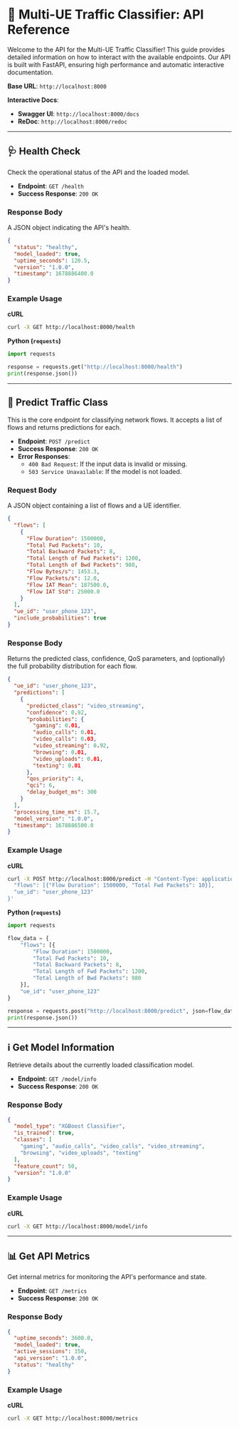 # 🚀 Multi-UE Traffic Classifier: API Reference

Welcome to the API for the Multi-UE Traffic Classifier! This guide provides detailed information on how to interact with the available endpoints. Our API is built with FastAPI, ensuring high performance and automatic interactive documentation.

**Base URL**: `http://localhost:8000`

**Interactive Docs**:
- **Swagger UI**: `http://localhost:8000/docs`
- **ReDoc**: `http://localhost:8000/redoc`

---

## 🩺 Health Check

Check the operational status of the API and the loaded model.

- **Endpoint**: `GET /health`
- **Success Response**: `200 OK`

### Response Body

A JSON object indicating the API's health.

```json
{
  "status": "healthy",
  "model_loaded": true,
  "uptime_seconds": 120.5,
  "version": "1.0.0",
  "timestamp": 1678886400.0
}
```

### Example Usage

**cURL**
```bash
curl -X GET http://localhost:8000/health
```

**Python (`requests`)**
```python
import requests

response = requests.get("http://localhost:8000/health")
print(response.json())
```

---

## 🔮 Predict Traffic Class

This is the core endpoint for classifying network flows. It accepts a list of flows and returns predictions for each.

- **Endpoint**: `POST /predict`
- **Success Response**: `200 OK`
- **Error Responses**:
    - `400 Bad Request`: If the input data is invalid or missing.
    - `503 Service Unavailable`: If the model is not loaded.

### Request Body

A JSON object containing a list of flows and a UE identifier.

```json
{
  "flows": [
    {
      "Flow Duration": 1500000,
      "Total Fwd Packets": 10,
      "Total Backward Packets": 8,
      "Total Length of Fwd Packets": 1200,
      "Total Length of Bwd Packets": 980,
      "Flow Bytes/s": 1453.3,
      "Flow Packets/s": 12.0,
      "Flow IAT Mean": 187500.0,
      "Flow IAT Std": 25000.0
    }
  ],
  "ue_id": "user_phone_123",
  "include_probabilities": true
}
```

### Response Body

Returns the predicted class, confidence, QoS parameters, and (optionally) the full probability distribution for each flow.

```json
{
  "ue_id": "user_phone_123",
  "predictions": [
    {
      "predicted_class": "video_streaming",
      "confidence": 0.92,
      "probabilities": {
        "gaming": 0.01,
        "audio_calls": 0.01,
        "video_calls": 0.03,
        "video_streaming": 0.92,
        "browsing": 0.01,
        "video_uploads": 0.01,
        "texting": 0.01
      },
      "qos_priority": 4,
      "qci": 6,
      "delay_budget_ms": 300
    }
  ],
  "processing_time_ms": 15.7,
  "model_version": "1.0.0",
  "timestamp": 1678886500.0
}
```

### Example Usage

**cURL**
```bash
curl -X POST http://localhost:8000/predict -H "Content-Type: application/json" -d '{
  "flows": [{"Flow Duration": 1500000, "Total Fwd Packets": 10}],
  "ue_id": "user_phone_123"
}'
```

**Python (`requests`)**
```python
import requests

flow_data = {
    "flows": [{
        "Flow Duration": 1500000,
        "Total Fwd Packets": 10,
        "Total Backward Packets": 8,
        "Total Length of Fwd Packets": 1200,
        "Total Length of Bwd Packets": 980
    }],
    "ue_id": "user_phone_123"
}

response = requests.post("http://localhost:8000/predict", json=flow_data)
print(response.json())
```

---

## ℹ️ Get Model Information

Retrieve details about the currently loaded classification model.

- **Endpoint**: `GET /model/info`
- **Success Response**: `200 OK`

### Response Body

```json
{
  "model_type": "XGBoost Classifier",
  "is_trained": true,
  "classes": [
    "gaming", "audio_calls", "video_calls", "video_streaming", 
    "browsing", "video_uploads", "texting"
  ],
  "feature_count": 50,
  "version": "1.0.0"
}
```

### Example Usage

**cURL**
```bash
curl -X GET http://localhost:8000/model/info
```

---

## 📊 Get API Metrics

Get internal metrics for monitoring the API's performance and state.

- **Endpoint**: `GET /metrics`
- **Success Response**: `200 OK`

### Response Body

```json
{
  "uptime_seconds": 3600.0,
  "model_loaded": true,
  "active_sessions": 150,
  "api_version": "1.0.0",
  "status": "healthy"
}
```

### Example Usage

**cURL**
```bash
curl -X GET http://localhost:8000/metrics
```
